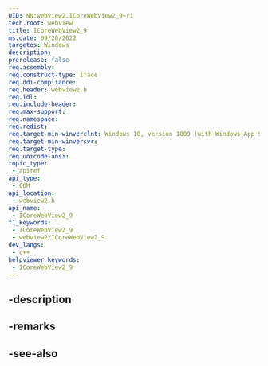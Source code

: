 ```yaml
---
UID: NN:webview2.ICoreWebView2_9~r1
tech.root: webview
title: ICoreWebView2_9
ms.date: 09/20/2022
targetos: Windows
description: 
prerelease: false
req.assembly: 
req.construct-type: iface
req.ddi-compliance: 
req.header: webview2.h
req.idl: 
req.include-header: 
req.max-support: 
req.namespace: 
req.redist: 
req.target-min-winverclnt: Windows 10, version 1809 (with Windows App SDK 1.1 or later)
req.target-min-winversvr: 
req.target-type: 
req.unicode-ansi: 
topic_type:
 - apiref
api_type:
 - COM
api_location:
 - webview2.h
api_name:
 - ICoreWebView2_9
f1_keywords:
 - ICoreWebView2_9
 - webview2/ICoreWebView2_9
dev_langs:
 - c++
helpviewer_keywords:
 - ICoreWebView2_9
---
```


## -description

## -remarks

## -see-also

